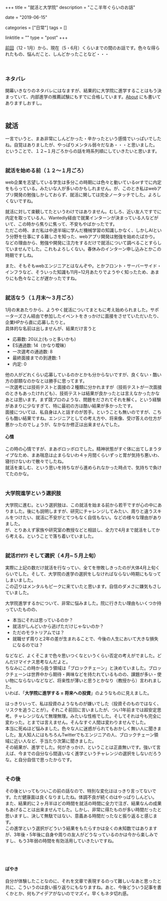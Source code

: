 +++
title = "就活と大学院"
description = "ここ半年ぐらいのお話"

date = "2019-06-15"

categories = ["日常"]
tags = []

linktitle = ""
type = "post"
+++

[前回](https://hyo-tech.netlify.com/blog/2019-06-14/)（12・1月）から、現在（5・6月）くらいまでの間のお話です。色々な得られたもの、悩んだこと、しんどかったことなど・・・
<br><br><br>


### ネタバレ
開幕いきなりのネタバレにはなますが、結果的に大学院に進学することはもう決まっていて、内部進学の推薦試験にもすでに合格しています。[About](https://hyo-tech.netlify.com/about/) にも書いてありますしおすし。
<br><br>

## 就活
一言でいうと、まあ非常にしんどかった・辛かったという感情でいっぱいでしたね。自覚はありましたが、やっぱりメンタル弱々だなあ・・・と思いました。  
ということで、１２~１月ごろからの話を時系列順にしていきたいと思います。
<br><br>

### 就活を始める前（１２〜１月ごろ）
web企業を志望している学生は多分この時期には色々と動いているorすでに内定をもらっている。みたいな人が多いのかもしれません。が、このとき私はwebアプリ開発の勉強しかしておらず、就活に関しては完全ノータッチでした。よろしくないですね。  
  
就活に対して楽観してたというわけではありません。むしろ、近い友人ですでに内定を取っている人、Wantedly経由で就業インターンが決まっている人などがいて、この時から焦りに焦って、不安もやばかったです。  
ただこの時、まだ私は中途半端に学んだ機械学習の知識しかなく、しかしAIという分野を仕事にする難しさを知った、webアプリ開発は勉強を始めたばかり。などの理由から、勉強や開発に注力をするだけで就活について調べることすらしていませんでした。これもよろしくない。春休みのインターン申し込みとかこの時期ですしね。  
  
また、そもそもwebエンジニアとはなんぞや。とかフロント・サーバーサイド・インフラなど、そういった知識も11月~12月あたりでようやく知ったため、あまりにも色々なことが遅かったですね。
<br><br>

### 就活なう（１月末〜３月ごろ）
1月の末あたりから、ようやく就活についてまともに考え始められました。サポーターズさん経由で参加したイベントをきっかけに面接をさせていただいたり、企業HPから直に応募したりと。  
具体的な名前は出しませんが、結果だけ言うと

- 応募数: 20以上(もっと多いかも)
- ES通過数: 14（かなり曖昧）
- 一次選考の通過数: 8
- 最終面接までの到達数: 1
- 内定: 0

他の人がどれくらい応募しているのかとかも分からないですが、良くない・酷い方の部類なのかなとは勝手に思ってます。  
一次選考には技術テストと面接の２種類に分かれますが（技術テストが一次面接のときもあったけれども）、技術テストは結果が良かったとは言えなかったかなあとは思います。まず競プロのような、問題をだされてそれを解く。という経験があまりに少なすぎて、特に最初の方は酷い結果が多かったです。  
面接については、私自身は人と話すのが苦手。ということも無いのですが、こちらも酷い結果ですね。エンジニアとしての考え方や、将来像、受け答えの仕方が悪かったのでしょうが、なかなか修正は出来ませんでした。

#### 心情
この時の心情ですが、まあボロッボロでした。精神状態がすぐ体に出てしまうタイプなため、まあ喘息は止まらないわ４ヶ月間くらいずっと胃が気持ち悪いわ、寝付けないわで散々でしたね。  
就活を楽しむ、という思いを持ちながら進められなかった時点で、気持ちで負けてたのかな。
<br><br>

### 大学院進学という選択肢
大学院に進む。という選択肢は、この就活を始まる前から若干ですが心の中にありました。後にも説明しますが、研究にチャレンジしてみたい、周りと違うスキルをつけたい、就活に不安がとてつもなく自信もない。などの様々な理由がありました。  
が、とりあえず家族や研究室の教授などと相談し、全力で4月まで就活をしてから考える。ということで落ち着いていました。
<br><br>

### 就活ｵﾜｵﾜﾘ そして選択（４月~５月上旬）
実際に上記の数だけ就活を行なってい、全てを惨敗しきったのが大体4月上旬くらいでした。そして、大学院の進学の選択をしなければならない時期にもなってしまいました。  
この辺りはメンタルもピークに来ていたと思います。自信のダメさに嫌気もさしていました。  
  
大学院進学するかについて、非常に悩みました。院に行きたい理由もいくつか持っていたものの、

- 本当にそれは思っているのか？
- 就活がしんどいから逃げただけじゃないのか？
- ただのモラトリアムでは？
- 就職せず周りと2年の差が生まれることで、今後の人生において大きな損失になるのでは？

などなど、よくそこまで色々思いつくなというくらい否定の考えがでました。どんだけマイナス思考なんだよと。  
ちなみにこの時から扱う領域は「ブロックチェーン」と決めていました。ブロックチェーンは世界中から期待・興味などを持たれているものの、課題が多い・使い物にならないなどなど、将来性が薄いと思うとかなり（教授から）言われました。  
いわば、「**大学院に進学する = 将来への投資**」のようなものに見えました。  
  
はっきりいって、私は投資のようなものが嫌いでした（投資そのものではなく、リスクを追うことが）。それこそ前回に言いましたが、つい1年前までは超安定思考。チャレンジなんて無理無理。みたいな性格でした。そしてそれは今も完全に変わった。とまでは言えません。そんなすぐ人間は変わりませんでした。  
本当に死ぬほど悩みました。色々な人に迷惑がられてもおかしく無い人に聞きました。友人知人にはもちろんTwitterでもエンジニアの人、ブロックチェーン領域に近い人など、手当たり次第に聞きました。  
その結果が、進学でした。何がきっかけ、ということは正直無いです。強いて言えば、今までの自分なら間違いなく進学というチャレンジの選択をしないだろうな。と自分自信で思ったからです。
<br><br>

### その後
その後といってもついこの前の話なので、特別な変化ははっきり言ってないです。ただ健康面は良くなりましたね。体調不良が続くのはやっぱりしんどい。  
また、結果的に２ヶ月半ほどの時間を就活の時間に全力で注ぎ、結果なんの成果もあげることは出来ませんでした。しかし、非常に得たものが多い時間だったと思いますし、決して無駄ではない、意義ある時間だったなと振り返ると感じます。  
この進学という選択がどういう結果をもたらすかは全くの未知数ではありますが、3年後・5年後に自身や周りの友人がどうなっているのかは今から楽しみですし、もう3年弱の時間を有効活用していきたいですね。
<br><br><br><br>


#### ぼやき
自分が体験したことなのに、それを文章で表現するのって難しいなあと思ったと共に、こういうのは良い振り返りにもなりますね。あと、今後どういう記事を書くかとか、何もアイデアがないのでマズイ。早くもネタ切れ感。